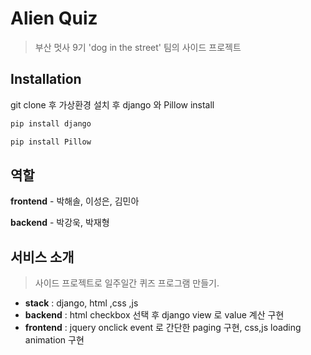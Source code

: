 # Alien Quiz

>부산 멋사 9기 'dog in the street' 팀의 사이드 프로젝트 

## Installation
git clone 후 가상환경 설치 후 django 와 Pillow install


```bash
pip install django
```

```bash
pip install Pillow
```


## 역할

**frontend** - 박해솔, 이성은, 김민아

**backend** - 박강욱, 박재형





## 서비스 소개
> 사이드 프로젝트로 일주일간 퀴즈 프로그램 만들기.

- **stack** : django, html ,css ,js
- **backend** : html checkbox 선택 후 django view 로 value 계산 구현
- **frontend** : jquery onclick event 로 간단한 paging 구현, css,js loading animation 구현
